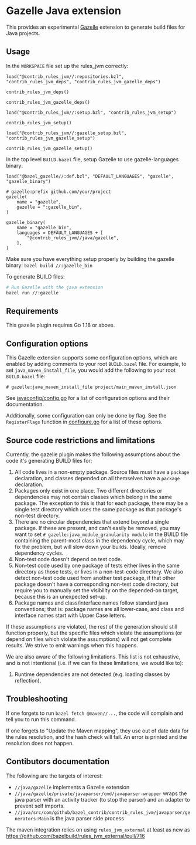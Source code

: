 # Gazelle Java extension

This provides an experimental [Gazelle][] extension to generate build files for
Java projects.

## Usage
In the `WORKSPACE` file set up the rules_jvm correctly:
```starlark
load("@contrib_rules_jvm//:repositories.bzl", "contrib_rules_jvm_deps", "contrib_rules_jvm_gazelle_deps")

contrib_rules_jvm_deps()

contrib_rules_jvm_gazelle_deps()

load("@contrib_rules_jvm//:setup.bzl", "contrib_rules_jvm_setup")

contrib_rules_jvm_setup()

load("@contrib_rules_jvm//:gazelle_setup.bzl", "contrib_rules_jvm_gazelle_setup")

contrib_rules_jvm_gazelle_setup()
```

In the top level `BUILD.bazel` file, setup Gazelle to use gazelle-languages binary:

```starlark
load("@bazel_gazelle//:def.bzl", "DEFAULT_LANGUAGES", "gazelle", "gazelle_binary")

# gazelle:prefix github.com/your/project
gazelle(
    name = "gazelle",
    gazelle = ":gazelle_bin",
)

gazelle_binary(
    name = "gazelle_bin",
    languages = DEFAULT_LANGUAGES + [
        "@contrib_rules_jvm//java/gazelle",
    ],
)
```

Make sure you have everything setup properly by building the gazelle binary:
`bazel build //:gazelle_bin`

To generate BUILD files:

```bash
# Run Gazelle with the java extension
bazel run //:gazelle
```

## Requirements

This gazelle plugin requires Go 1.18 or above.

## Configuration options

This Gazelle extension supports some configuration options, which are enabled by
adding comments to your root `BUILD.bazel` file. For example, to set
`java_maven_install_file`, you would add the following to your root
`BUILD.bazel` file:

```starlark
# gazelle:java_maven_install_file project/main_maven_install.json
```

See [javaconfig/config.go](javaconfig/config.go) for a list of configuration
options and their documentation.

Additionally, some configuration can only be done by flag. See the
`RegisterFlags` function in [configure.go](configure.go) for a list of these
options.

## Source code restrictions and limitations

Currently, the gazelle plugin makes the following assumptions about the code it's generating BUILD files for:
1. All code lives in a non-empty package. Source files must have a `package` declaration, and classes depended on all themselves have a `package` declaration.
1. Packages only exist in one place. Two different directories or dependencies may not contain classes which belong in the same package. The exception to this is that for each package, there may be a single test directory which uses the same package as that package's non-test directory.
1. There are no circular dependencies that extend beyond a single package. If these are present, and can't easily be removed, you may want to set `# gazelle:java_module_granularity module` in the BUILD file containing the parent-most class in the dependency cycle, which may fix the problem, but will slow down your builds. Ideally, remove dependency cycles.
1. Non-test code doesn't depend on test code.
1. Non-test code used by one package of tests either lives in the same directory as those tests, or lives in a non-test-code directory. We also detect non-test code used from another test package, if that other package doesn't have a corresponding non-test code directory, but require you to manually set the visibility on the depended-on target, because this is an unexpected set-up.
1. Package names and class/interface names follow standard java conventions; that is: package names are all lower-case, and class and interface names start with Upper Case letters.

If these assumptions are violated, the rest of the generation should still function properly, but the specific files which violate the assumptions (or depend on files which violate the assumptions) will not get complete results. We strive to emit warnings when this happens.

We are also aware of the following limitations. This list is not exhaustive, and is not intentional (i.e. if we can fix these limitations, we would like to):
1. Runtime dependencies are not detected (e.g. loading classes by reflection).

## Troubleshooting

If one forgets to run `bazel fetch @maven//...`, the code will complain and tell
you to run this command.

If one forgets to "Update the Maven mapping", they use out of date data for the
rules resolution, and the hash check will fail. An error is printed and the
resolution does not happen.

## Contibutors documentation

The following are the targets of interest:

- `//java/gazelle` implements a Gazelle extension
- `//java/gazelle/private/javaparser/cmd/javaparser-wrapper` wraps the java
  parser with an activity tracker (to stop the parser) and an adapter to prevent
  self imports.
- `//java/src/com/github/bazel_contrib/contrib_rules_jvm/javaparser/generators:Main`
  is the java parser side process

The maven integration relies on using `rules_jvm_external` at least as new as
https://github.com/bazelbuild/rules_jvm_external/pull/716

[gazelle]: https://github.com/bazelbuild/bazel-gazelle
